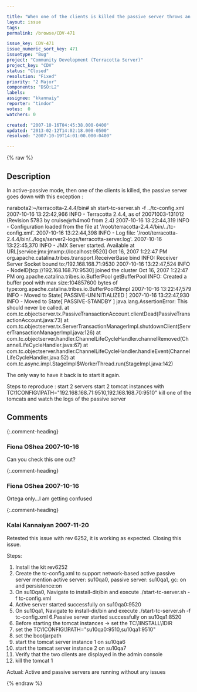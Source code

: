 ```yaml
---

title: "When one of the clients is killed the passive server throws an AssertionError and goes down"
layout: issue
tags: 
permalink: /browse/CDV-471

issue_key: CDV-471
issue_numeric_sort_key: 471
issuetype: "Bug"
project: "Community Development (Terracotta Server)"
project_key: "CDV"
status: "Closed"
resolution: "Fixed"
priority: "2 Major"
components: "DSO:L2"
labels: 
assignee: "kkannaiy"
reporter: "tindor"
votes:  0
watchers: 0

created: "2007-10-16T04:45:38.000-0400"
updated: "2013-02-12T14:02:18.000-0500"
resolved: "2007-10-19T14:01:00.000-0400"

---
```




{% raw %}



## Description

<div markdown="1" class="description">

In active-passive mode, then one of the clients is killed, the passive server goes down with this exception :

narabota2:~/terracotta-2.4.4/bin# sh start-tc-server.sh -f ../tc-config.xml
2007-10-16 13:22:42,966 INFO - Terracotta 2.4.4, as of 20071003-131012 (Revision 5783 by cruise@rh4mo0 from 2.4)
2007-10-16 13:22:44,319 INFO - Configuration loaded from the file at '/root/terracotta-2.4.4/bin/../tc-config.xml'.
2007-10-16 13:22:44,398 INFO - Log file: '/root/terracotta-2.4.4/bin/../logs/server2-logs/terracotta-server.log'.
2007-10-16 13:22:45,370 INFO - JMX Server started. Available at URL[service:jmx:jmxmp://localhost:9520]
Oct 16, 2007 1:22:47 PM org.apache.catalina.tribes.transport.ReceiverBase bind
INFO: Receiver Server Socket bound to:/192.168.168.71:9530
2007-10-16 13:22:47,524 INFO - NodeID[tcp://192.168.168.70:9530] joined the cluster
Oct 16, 2007 1:22:47 PM org.apache.catalina.tribes.io.BufferPool getBufferPool
INFO: Created a buffer pool with max size:104857600 bytes of type:org.apache.catalina.tribes.io.BufferPool15Impl
2007-10-16 13:22:47,579 INFO - Moved to State[ PASSIVE-UNINITIALIZED ]
2007-10-16 13:22:47,930 INFO - Moved to State[ PASSIVE-STANDBY ]
java.lang.AssertionError: This should never be called.
        at com.tc.objectserver.tx.PassiveTransactionAccount.clientDead(PassiveTransactionAccount.java:73)
        at com.tc.objectserver.tx.ServerTransactionManagerImpl.shutdownClient(ServerTransactionManagerImpl.java:126)
        at com.tc.objectserver.handler.ChannelLifeCycleHandler.channelRemoved(ChannelLifeCycleHandler.java:67)
        at com.tc.objectserver.handler.ChannelLifeCycleHandler.handleEvent(ChannelLifeCycleHandler.java:52)
        at com.tc.async.impl.StageImpl$WorkerThread.run(StageImpl.java:142)

The only way to have it back is to start it again.

Steps to reproduce :
start 2 servers
start 2 tomcat instances with TC\1CONFIG\1PATH="192.168.168.71:9510,192.168.168.70:9510"
kill one of the tomcats and watch the logs of the passive server 


</div>

## Comments


{:.comment-heading}
### **Fiona OShea** <span class="date">2007-10-16</span>

<div markdown="1" class="comment">

Can you check this one out?

</div>


{:.comment-heading}
### **Fiona OShea** <span class="date">2007-10-16</span>

<div markdown="1" class="comment">

Ortega only...I am getting confused

</div>


{:.comment-heading}
### **Kalai Kannaiyan** <span class="date">2007-11-20</span>

<div markdown="1" class="comment">

Retested this issue with rev 6252, it is working as expected. Closing this issue.

Steps:
1. Install the kit rev6252
2. Create the tc-config.xml to support network-based active passive server
mention active server: su10qa0, passive server: su10qa1, gc: on and persistence:on 
3. On su10qa0, Navigate to install-dir/bin and execute ./start-tc-server.sh -f tc-config.xml
4. Active server started successfully on su10qa0:9520
5. On su10qa1, Navigate to install-dir/bin and execute ./start-tc-server.sh -f tc-config.xml
6.Passive server started successfully on su10qa1:8520
7. Before starting the tomcat instances -> set the TC\1INSTALL\1DIR
8. set the TC\1CONFIG\1PATH="su10qa0:9510,su10qa1:9510"
9. set the bootjarpath
10. start the tomcat server instance 1 on su10qa6
11. start the tomcat server instance 2 on su10qa7
12. Verify that the two clients are displayed in the admin console
13. kill the tomcat 1

Actual: Active and passive servers are running without any issues





</div>



{% endraw %}
